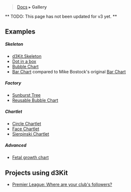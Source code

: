 > [Docs](README.md) ▸ **Gallery**

** TODO: This page has not been updated for v3 yet. **

## Examples

##### Skeleton
* [d3Kit.Skeleton](http://bl.ocks.org/kristw/7eef5cb21f3dfc1c0a4c)
* [Dot in a box](http://bl.ocks.org/treboresque/f839966214cf66627df6)
* [Bubble Chart](http://bl.ocks.org/kristw/75999459f1a34e05d580)
* [Bar Chart](http://bl.ocks.org/kristw/9ecc2d17061cadbe3707) compared to Mike Bostock's original [Bar Chart](http://bl.ocks.org/mbostock/3885304)

##### Factory
* [Sunburst Tree](http://bl.ocks.org/treboresque/211c0b6fadd0e3a2dd05)
* [Reusable Bubble Chart](http://bl.ocks.org/kristw/d8b15dd09a4c3510621c)

##### Chartlet
* [Circle Chartlet](http://bl.ocks.org/treboresque/0f01e42fb3c9268d7105)
* [Face Chartlet](http://bl.ocks.org/treboresque/6cc9d948be0635d88990)
* [Sierpinski Chartlet](http://bl.ocks.org/treboresque/28476a3ae1297af52d95)

##### Advanced

* [Fetal growth chart](http://bl.ocks.org/kristw/762e219e34808e4f50a4)

## Projects using d3Kit

* [Premier League: Where are your club's followers?](https://interactive.twitter.com/premierleague)